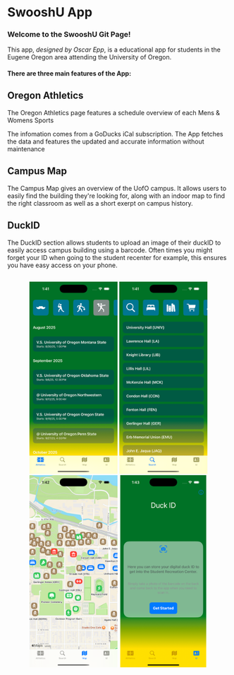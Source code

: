 # SwooshU App

### Welcome to the SwooshU Git Page!

This app, *designed by Oscar Epp*, is a educational app for students in the Eugene Oregon area attending the University of Oregon.

#### There are three main features of the App:

## Oregon Athletics

The Oregon Athletics page features a schedule overview of each Mens & Womens Sports

The infomation comes from a GoDucks iCal subscription. The App fetches the data
and features the updated and accurate information without maintenance


  
## Campus Map

The Campus Map gives an overview of the UofO campus. It allows users to easily find the building they're 
looking for, along with an indoor map to find the right classroom as well as a short exerpt on campus history.

## DuckID

The DuckID section allows students to upload an image of their duckID to easily access campus building using a
barcode. Often times you might forget your ID when going to the student recenter for example, this ensures
you have easy access on your phone.

##
<p align="center">
  <img width="200" alt="" src="DemoPic1.png">
  <img width="200" alt="" src="DemoPic2.png">
  <img width="200" alt="" src="DemoPic4.png">
  <img width="200" alt="" src="DemoPic5.png">
</p>
